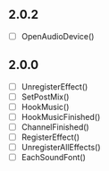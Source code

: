 ## 2.0.2

- [ ] OpenAudioDevice()

## 2.0.0

- [ ] UnregisterEffect()
- [ ] SetPostMix()
- [ ] HookMusic()
- [ ] HookMusicFinished()
- [ ] ChannelFinished()
- [ ] RegisterEffect()
- [ ] UnregisterAllEffects()
- [ ] EachSoundFont()
